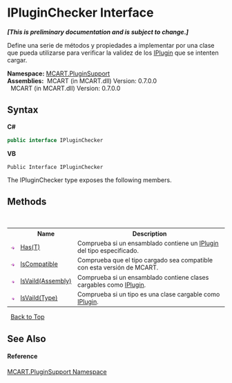# IPluginChecker Interface
 _**\[This is preliminary documentation and is subject to change.\]**_

Define una serie de métodos y propiedades a implementar por una clase que pueda utilizarse para verificar la validez de los <a href="4ee0e2a7-cfcb-eb2f-49cb-5ac7500b7e3d">IPlugin</a> que se intenten cargar.

**Namespace:**&nbsp;<a href="4abc7841-aae2-1ecc-94fa-a3d251746bda">MCART.PluginSupport</a><br />**Assemblies:**&nbsp;&nbsp;MCART (in MCART.dll) Version: 0.7.0.0<br />&nbsp;&nbsp;MCART (in MCART.dll) Version: 0.7.0.0<br />

## Syntax

**C#**<br />
``` C#
public interface IPluginChecker
```

**VB**<br />
``` VB
Public Interface IPluginChecker
```

The IPluginChecker type exposes the following members.


## Methods
&nbsp;<table><tr><th></th><th>Name</th><th>Description</th></tr><tr><td>![Public method](media/pubmethod.gif "Public method")</td><td><a href="4f40529f-3b5c-c06d-d34c-dde09a0390dc">Has(T)</a></td><td>
Comprueba si un ensamblado contiene un <a href="4ee0e2a7-cfcb-eb2f-49cb-5ac7500b7e3d">IPlugin</a> del tipo especificado.</td></tr><tr><td>![Public method](media/pubmethod.gif "Public method")</td><td><a href="96e5ff36-7caa-9bdd-e770-723bc215d564">IsCompatible</a></td><td>
Comprueba que el tipo cargado sea compatible con esta versión de MCART.</td></tr><tr><td>![Public method](media/pubmethod.gif "Public method")</td><td><a href="4acbba7f-6b57-3de4-b8d8-796380c6a592">IsVaild(Assembly)</a></td><td>
Comprueba si un ensamblado contiene clases cargables como <a href="4ee0e2a7-cfcb-eb2f-49cb-5ac7500b7e3d">IPlugin</a>.</td></tr><tr><td>![Public method](media/pubmethod.gif "Public method")</td><td><a href="12a03408-1191-64e0-adad-88d71f0d86d7">IsVaild(Type)</a></td><td>
Comprueba si un tipo es una clase cargable como <a href="4ee0e2a7-cfcb-eb2f-49cb-5ac7500b7e3d">IPlugin</a>.</td></tr></table>&nbsp;
<a href="#ipluginchecker-interface">Back to Top</a>

## See Also


#### Reference
<a href="4abc7841-aae2-1ecc-94fa-a3d251746bda">MCART.PluginSupport Namespace</a><br />